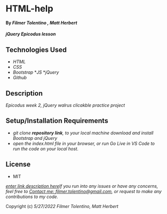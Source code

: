 # HTML-help

#### By _**Filmer Tolentino**_ _**, Matt Herbert**_

#### _jQuery Epicodus lesson_

## Technologies Used

* _HTML_
* _CSS_
* _Bootstrap_
*_JS_
*_jQuery_
* _Github_

## Description

_Epicodus week 2, jQuery walrus clicakble practice project_

## Setup/Installation Requirements

* _git clone **repository link**, to your local machine_
*_download and install Bootstrap and jQuery_*
* _open the index.html file in your browser, or run Go Live in VS Code to run the code on your local host._

## License
* MIT

_[enter link description here](ftREADME)If you run into any issues or have any concerns, feel free to [Contact me: filmer.tolentino@gmail.com](mailto:filmer.tolentino@gmail.com), or request to make any contributions to my code._ 

Copyright (c) _5/27/2022_ _Filmer Tolentino, Matt Herbert_